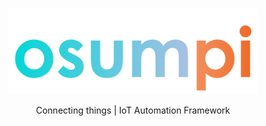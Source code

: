 <p align="center">
<img width="400" src="https://github.com/osumpi/.github/blob/main/profile/banner.png?raw=true"/>
</p>

<p align="center">
Connecting things | IoT Automation Framework
</p>
